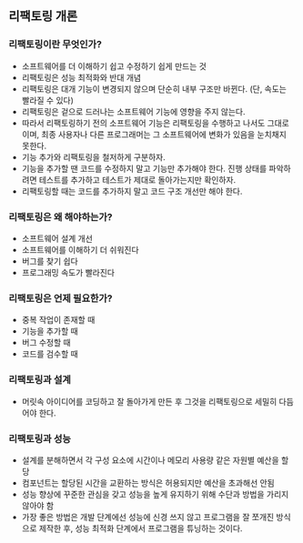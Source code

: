 ## 리팩토링 개론

### 리팩토링이란 무엇인가?

- 소프트웨어를 더 이해하기 쉽고 수정하기 쉽게 만드는 것
- 리팩토링은 성능 최적화와 반대 개념
- 리팩토링은 대개 기능이 변경되지 않으며 단순히 내부 구조만 바뀐다. 
  (단, 속도는 빨라질 수 있다)
- 리팩토링은 겉으로 드러나는 소프트웨어 기능에 영향을 주지 않는다.
- 따라서 리팩토링하기 전의 소프트웨어 기능은 리팩토링을 수행하고 나서도 그대로이며, 최종 사용자나 다른 프로그래머는 그 소프트웨어에 변화가 있음을 눈치채지 못한다.
- 기능 추가와 리팩토링을 철저하게 구분하자.
- 기능을 추가할 땐 코드를 수정하지 말고 기능만 추가해야 한다. 진행 상태를 파악하려면 테스트를 추가하고 테스트가 제대로 돌아가는지만 확인하자.
- 리팩토링할 때는 코드를 추가하지 말고 코드 구조 개선만 해야 한다.

### 리팩토링은 왜 해야하는가?

- 소프트웨어 설계 개선
- 소프트웨어를 이해하기 더 쉬워진다
- 버그를 찾기 쉽다
- 프로그래밍 속도가 빨라진다

### 리팩토링은 언제 필요한가?

- 중복 작업이 존재할 때
- 기능을 추가할 때
- 버그 수정할 때
- 코드를 검수할 때

### 리팩토링과 설계

- 머릿속 아이디어를 코딩하고 잘 돌아가게 만든 후 그것을 리팩토링으로 세밀히 다듬어야 한다.

### 리팩토링과 성능

- 설계를 분해하면서 각 구성 요소에 시간이나 메모리 사용량 같은 자원별 예산을 할당
- 컴포넌트는 할당된 시간을 교환하는 방식은 허용되지만 예산을 초과해선 안됨
- 성능 향상에 꾸준한 관심을 갖고 성능을 높게 유지하기 위해 수단과 방법을 가리지 않아야 함
- 가장 좋은 방법은 개발 단계에선 성능에 신경 쓰지 않고 프로그램을 잘 쪼개진 방식으로 제작한 후, 성능 최적화 단계에서 프로그램을 튜닝하는 것이다.